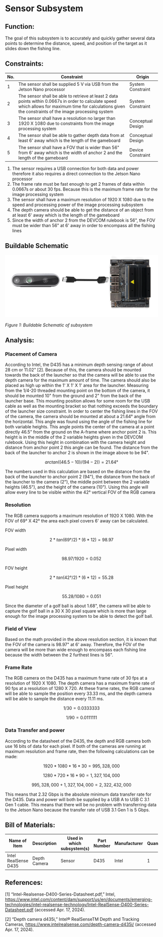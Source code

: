 
# Sensor Subsystem

## **Function:**

The goal of this subsystem is to accurately and quickly gather several data points to determine the
distance, speed, and position of the target as it slides down the fishing line.

## **Constraints:**

| No. | Constraint                                                                                                                                                                                                  | Origin            |
| --- | ----------------------------------------------------------------------------------------------------------------------------------------------------------------------------------------------------------- | ----------------- |
| 1   | The sensor shall be supplied 5 V via USB from the Jetson Nano processor                                                                                                                                     | System Constraint |
| 2   | The sensor shall be able to retrieve at least 2 data points within 0.0667s in order to calculate speed which allows for maximum time for calculations given the constraints of the image processing system  | System Constraint |
| 3   | The sensor shall have a resolution no larger than 1920 X 1080 due to constraints from the image processing system                                                                                           | Conceptual Design |
| 4   | The sensor shall be able to gather depth data from at least 6' away which is the length of the gameboard                                                                                                    | Conceptual Design |
| 5   | The sensor shall have a FOV that is wider than 56" from 6' away which is the width of anchor 2 and the length of the gameboard                                                                              | Device Constraint |

1. The sensor requires a USB connection for both data and power therefore it also requires a direct connection to the Jetson Nano processor
2. The frame rate must be fast enough to get 2 frames of data within 0.0667s or about 30 fps. Because this is the maximum frame rate for the image processing system
3. The sensor shall have a maximum resolution of 1920 X 1080 due to the speed and processing power of the image processing subsystem
4. The depth camera should be able to get the distance of an object from at least 6' away which is the length of the gameboard
5. Since the width of anchor 2 from the DEVCOM rulebook is 56", the FOV must be wider than 56" at 6' away in order to encompass all the fishing lines

## **Buildable Schematic**

![Schematic](../Images/Sensor_subsystem/schematic.png)

*Figure 1: Buildable Schematic of subsystem*

## **Analysis:**

### **Placement of Camera**

According to Intel, the D435 has a minimum depth sensing range of about 28 cm or 11.02" [2]. Because of this, the camera should be mounted towards the back of the launcher so that the camera will be able to use the depth camera for the maximum amount of time. The camera should also be placed as high up within the 1' X 1' X 1' area for the launcher. Measuring from the 1/4-20 threaded mounting point on the bottom of the camera, it should be mounted 10" from the ground and 2" from the back of the launcher base. This mounting position allows for some room for the USB cable as well as the mounting bracket so that nothing exceeds the boundary of the launcher size constraint. In order to center the fishing lines in the FOV of the camera, the camera should be mounted at about a 21.64° angle from the horizontal. This angle was found using the angle of the fishing line for both variable heights. This angle points the center of the camera at a point directly 46.5" from the ground on the A-frame where anchor point 2 is. This height is in the middle of the 2 variable heights given in the DEVCOM rulebook. Using this height in combination with the camera height and distance from anchor point 2 this angle can be found. The distance from the back of the launcher to anchor 2 is shown in the image above to be 94".

~~~ math

arctan((46.5 - 10) / (94 - 2)) = 21.64°

~~~

The numbers used in this calculation are based on the distance from the back of the launcher to anchor point 2 (94"), the distance from the back of the launcher to the camera (2"), the middle point between the 2 variable heights (46.5"), and the height of the camera (10"). Using this angle will allow every line to be visible within the 42° vertical FOV of the RGB camera

### **Resolution**

The RGB camera supports a maximum resolution of 1920 X 1080. With the FOV of 69° X 42° the area each pixel covers 6' away can be calculated.

FOV width

~~~ math

2 * tan(69° / 2) * (6 * 12) = 98.97

~~~

Pixel width

~~~ math

98.97 / 1920 = 0.052

~~~

FOV height

~~~ math

2 * tan(42° / 2) * (6 * 12) = 55.28

~~~

Pixel height

~~~ math

55.28 / 1080 = 0.051

~~~

Since the diameter of a golf ball is about 1.68", the camera will be able to capture the golf ball in a 30 X 30 pixel square which is more than large enough for the image processing system to be able to detect the golf ball.

### **Field of View**

Based on the math provided in the above resolution section, it is known that the FOV of the camera is 98.97" at 6' away. Therefore, the FOV of the camera will be more than wide enough to encompass each fishing line because the width between the 2 furthest lines is 56".



### **Frame Rate**

The RGB camera on the D435 has a maximum frame rate of 30 fps at a resolution of 1920 X 1080. The depth camera has a maximum frame rate of 90 fps at a resolution of 1280 X 720. At these frame rates, the RGB camera will be able to sample the position every 33.33 ms, and the depth camera will be able to sample the distance every 11.11 ms.

~~~ math

1 / 30 = 0.0333333

~~~

~~~ math

1 / 90 = 0.0111111

~~~

### **Data Transfer and power**

According to the datasheet of the D435, the depth and RGB camera both use 16 bits of data for each pixel. If both of the cameras are running at maximum resolution and frame rate, then the following calculations can be made:

~~~ math

1920 * 1080 * 16 * 30 = 995,328,000

~~~

~~~ math

1280 * 720 * 16 * 90 = 1,327,104,000

~~~

~~~ math

995,328,000 + 1,327,104,000 = 2,322,432,000

~~~

This means that 2.32 Gbps is the absolute minimum data transfer rate for the D435. Data and power will both be supplied by a USB A to USB C 3.1 Gen 1 cable. This means that there will be no problem with transferring data to the Jetson Nano because the transfer rate of USB 3.1 Gen 1 is 5 Gbps.

<!--### **Illumination**-->



## **Bill of Materials:**

| Name of Item         | Description  | Used in which subsystem(s) | Part Number      | Manufacturer            | Quantity | Price      | Total   |
| -------------------- | ------------ | -------------------------- | ---------------- | ----------------------- | -------- | ---------- | ------- |
| Intel RealSense D435 | Depth Camera | Sensor                     | D435             | Intel                   | 1        | $304.07    | $304.07 |

## **References:**

[1] “Intel-Realsense-D400-Series-Datasheet.pdf,” Intel, https://www.intel.com/content/dam/support/us/en/documents/emerging-technologies/intel-realsense-technology/Intel-RealSense-D400-Series-Datasheet.pdf (accessed Apr. 17, 2024). 

[2] “Depth camera d435i,” Intel® RealSenseTM Depth and Tracking Cameras, https://www.intelrealsense.com/depth-camera-d435i/ (accessed Apr. 17, 2024). 
